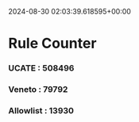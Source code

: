 2024-08-30 02:03:39.618595+00:00
# Rule Counter 
 ### UCATE : 508496

 ### Veneto : 79792

 ### Allowlist : 13930